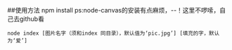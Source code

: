 ##使用方法
	npm install
ps:node-canvas的安装有点麻烦，--！这里不啰嗦，自己去github看
 
	node index [图片名字（须和index 同目录），默认值为‘pic.jpg’] [填充的字，默认为‘爱’]
 